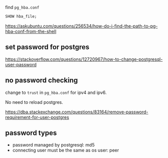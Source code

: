 find `pg_hba.conf`

```sql
SHOW hba_file;
```

https://askubuntu.com/questions/256534/how-do-i-find-the-path-to-pg-hba-conf-from-the-shell

## set password for postgres

https://stackoverflow.com/questions/12720967/how-to-change-postgresql-user-password

## no password checking

change to `trust` in `pg_hba.conf` for ipv4 and ipv6.

No need to reload postgres.

https://dba.stackexchange.com/questions/83164/remove-password-requirement-for-user-postgres

## password types

- password managed by postgresql: md5
- connecting user must be the same as os user: peer